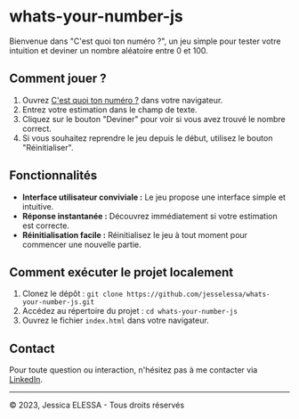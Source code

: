 # whats-your-number-js

Bienvenue dans "C'est quoi ton numéro ?", un jeu simple pour tester votre intuition et deviner un nombre aléatoire entre 0 et 100.

## Comment jouer ?

1. Ouvrez [C'est quoi ton numéro ?](https://jesselessa.github.io/whats-your-number-js/) dans votre navigateur.
2. Entrez votre estimation dans le champ de texte.
3. Cliquez sur le bouton "Deviner" pour voir si vous avez trouvé le nombre correct.
4. Si vous souhaitez reprendre le jeu depuis le début, utilisez le bouton "Réinitialiser".

## Fonctionnalités

- **Interface utilisateur conviviale :** Le jeu propose une interface simple et intuitive.
- **Réponse instantanée :** Découvrez immédiatement si votre estimation est correcte.
- **Réinitialisation facile :** Réinitialisez le jeu à tout moment pour commencer une nouvelle partie.

## Comment exécuter le projet localement

1. Clonez le dépôt : `git clone https://github.com/jesselessa/whats-your-number-js.git`
2. Accédez au répertoire du projet : `cd whats-your-number-js`
3. Ouvrez le fichier `index.html` dans votre navigateur.

## Contact

Pour toute question ou interaction, n'hésitez pas à me contacter via [LinkedIn](https://www.linkedin.com/in/jessica-elessa/).

---

&copy; 2023, Jessica ELESSA - Tous droits réservés
